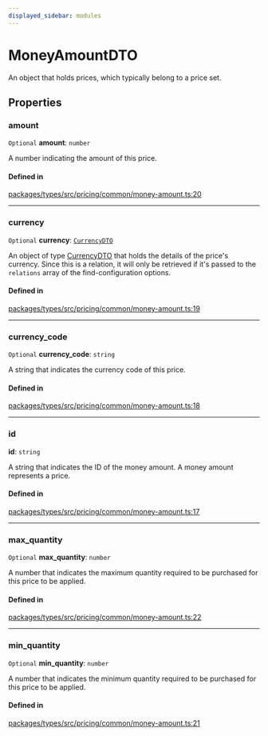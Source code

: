 ```yaml
---
displayed_sidebar: modules
---
```


# MoneyAmountDTO

An object that holds prices, which typically belong to a price set.

## Properties

### amount

 `Optional` **amount**: `number`

A number indicating the amount of this price.

#### Defined in

[packages/types/src/pricing/common/money-amount.ts:20](https://github.com/medusajs/medusa/blob/0350eeb0a1/packages/types/src/pricing/common/money-amount.ts#L20)

___

### currency

 `Optional` **currency**: [`CurrencyDTO`](CurrencyDTO.md)

An object of type [CurrencyDTO](CurrencyDTO.md) that holds the details of the price's currency. Since this is a relation, it will only be retrieved if it's passed to the `relations` array of the find-configuration options.

#### Defined in

[packages/types/src/pricing/common/money-amount.ts:19](https://github.com/medusajs/medusa/blob/0350eeb0a1/packages/types/src/pricing/common/money-amount.ts#L19)

___

### currency\_code

 `Optional` **currency\_code**: `string`

A string that indicates the currency code of this price.

#### Defined in

[packages/types/src/pricing/common/money-amount.ts:18](https://github.com/medusajs/medusa/blob/0350eeb0a1/packages/types/src/pricing/common/money-amount.ts#L18)

___

### id

 **id**: `string`

A string that indicates the ID of the money amount. A money amount represents a price.

#### Defined in

[packages/types/src/pricing/common/money-amount.ts:17](https://github.com/medusajs/medusa/blob/0350eeb0a1/packages/types/src/pricing/common/money-amount.ts#L17)

___

### max\_quantity

 `Optional` **max\_quantity**: `number`

A number that indicates the maximum quantity required to be purchased for this price to be applied.

#### Defined in

[packages/types/src/pricing/common/money-amount.ts:22](https://github.com/medusajs/medusa/blob/0350eeb0a1/packages/types/src/pricing/common/money-amount.ts#L22)

___

### min\_quantity

 `Optional` **min\_quantity**: `number`

A number that indicates the minimum quantity required to be purchased for this price to be applied.

#### Defined in

[packages/types/src/pricing/common/money-amount.ts:21](https://github.com/medusajs/medusa/blob/0350eeb0a1/packages/types/src/pricing/common/money-amount.ts#L21)
